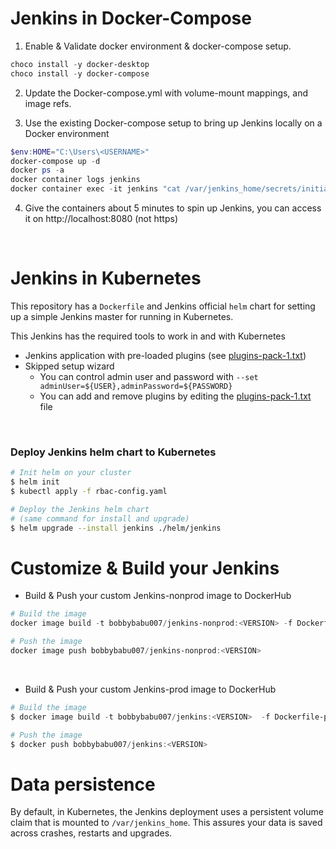 # Jenkins in Docker-Compose

1. Enable & Validate docker environment & docker-compose setup.

```powershell
choco install -y docker-desktop
choco install -y docker-compose
``` 

2. Update the Docker-compose.yml with volume-mount mappings, and image refs. 

3. Use the existing Docker-compose setup to bring up Jenkins locally on a Docker environment 

```powershell
$env:HOME="C:\Users\<USERNAME>"
docker-compose up -d
docker ps -a
docker container logs jenkins
docker container exec -it jenkins "cat /var/jenkins_home/secrets/initialAdminPassword"
```

4. Give the containers about 5 minutes to spin up Jenkins, you can access it on http://localhost:8080 (not https)

<br>

# Jenkins in Kubernetes
This repository has a `Dockerfile` and Jenkins official `helm` chart for setting up a simple Jenkins master for running in Kubernetes.

This Jenkins has the required tools to work in and with Kubernetes
- Jenkins application with pre-loaded plugins (see [plugins-pack-1.txt](plugins.txt))
- Skipped setup wizard
  - You can control admin user and password with `--set adminUser=${USER},adminPassword=${PASSWORD}`
  - You can add and remove plugins by editing the [plugins-pack-1.txt](plugins.txt) file

<br>

### Deploy Jenkins helm chart to Kubernetes
```bash
# Init helm on your cluster
$ helm init
$ kubectl apply -f rbac-config.yaml

# Deploy the Jenkins helm chart
# (same command for install and upgrade)
$ helm upgrade --install jenkins ./helm/jenkins
```

# Customize & Build your Jenkins 

- Build & Push your custom Jenkins-nonprod image to DockerHub

``` powershell
# Build the image
docker image build -t bobbybabu007/jenkins-nonprod:<VERSION> -f Dockerfile-nonprod .

# Push the image
docker image push bobbybabu007/jenkins-nonprod:<VERSION>
```

<br>

- Build & Push your custom Jenkins-prod image to DockerHub

```powershell
# Build the image
$ docker image build -t bobbybabu007/jenkins:<VERSION>  -f Dockerfile-prod .

# Push the image
$ docker push bobbybabu007/jenkins:<VERSION>
```

# Data persistence
By default, in Kubernetes, the Jenkins deployment uses a persistent volume claim that is mounted to `/var/jenkins_home`.
This assures your data is saved across crashes, restarts and upgrades.   

